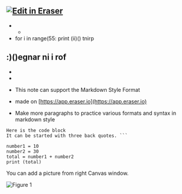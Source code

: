 [![Edit in Eraser](https://firebasestorage.googleapis.com/v0/b/second-petal-295822.appspot.com/o/images%2Fgithub%2FOpen%20in%20Eraser.svg?alt=media&token=968381c8-a7e7-472a-8ed6-4a6626da5501)](https://app.eraser.io/workspace/us5wuirEekWNNacoyssE)
- 


- -
- for i in range(55:
  print (ii)() tnirp

  
:)()egnar ni i rof
- 


- 
- 
- This note can support the Markdown Style Format
- made on [﻿https://app.eraser.io](https://app.eraser.io) 


- Make more paragraphs to practice various formats and syntax in markdown style


```
Here is the code block
It can be started with three back quotes. ```

number1 = 10
number2 = 30
total = number1 + number2
print (total)

```








You can add a picture from right Canvas window.

![Figure 1](https://eraser.imgix.net/workspaces/us5wuirEekWNNacoyssE/ij0E7UnzJxcZjVEQk9RA2Gxj45F3/---figure---fpLkQjtDWOtIAtpRUQqWRg.svg?ixlib=js-3.7.0 "Figure 1")




<!--- Eraser file: https://app.eraser.io/workspace/us5wuirEekWNNacoyssE --->